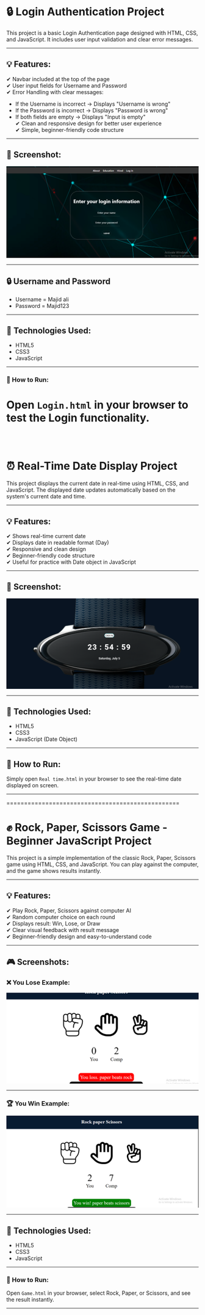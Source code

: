 # 🔒 Login Authentication Project

This project is a basic Login Authentication page designed with HTML, CSS, and JavaScript. It includes user input validation and clear error messages.

---

## 💡 Features:

✔ Navbar included at the top of the page  
✔ User input fields for Username and Password  
✔ Error Handling with clear messages:  
   - If the Username is incorrect → Displays "Username is wrong"  
   - If the Password is incorrect → Displays "Password is wrong"  
   - If both fields are empty → Displays "Input is empty"  
✔ Clean and responsive design for better user experience  
✔ Simple, beginner-friendly code structure  

---

## 📸 Screenshot:

![Login Page Screenshot](./Image/Screenshot%202025-07-05%20235403.png)


---
## 🔒 Username and Password

- Username = Majid ali
- Password = Majid123
---



## 🔧 Technologies Used:

- HTML5  
- CSS3  
- JavaScript  


---

### 🚀 How to Run:

Open `Login.html` in your browser to test the Login functionality.
=================================================
<br>

<br>

# ⏰ Real-Time Date Display Project

This project displays the current date in real-time using HTML, CSS, and JavaScript. The displayed date updates automatically based on the system's current date and time.

---

## 💡 Features:

✔ Shows real-time current date  
✔ Displays date in readable format (Day)  
✔ Responsive and clean design  
✔ Beginner-friendly code structure  
✔ Useful for practice with Date object in JavaScript  

---

## 📸 Screenshot:

![Real-Time Date Screenshot](./Image/Screenshot%202025-07-05%20235513.png)

---

## 🔧 Technologies Used:

- HTML5  
- CSS3  
- JavaScript (Date Object)  

---

## 🚀 How to Run:

Simply open `Real time.html` in your browser to see the real-time date displayed on screen.

---
=================================================




# ✊ Rock, Paper, Scissors Game - Beginner JavaScript Project

This project is a simple implementation of the classic Rock, Paper, Scissors game using HTML, CSS, and JavaScript. You can play against the computer, and the game shows results instantly.

---

## 💡 Features:

✔ Play Rock, Paper, Scissors against computer AI  
✔ Random computer choice on each round  
✔ Displays result: Win, Lose, or Draw  
✔ Clear visual feedback with result message  
✔ Beginner-friendly design and easy-to-understand code  

---

## 🎮 Screenshots:

### ❌ You Lose Example:

![You Lost Screenshot](./Image/Screenshot%202025-07-05%20235635.png)

---

### 🏆 You Win Example:

![You Win Screenshot](./Image/Screenshot%202025-07-05%20235758.png)

---

## 🔧 Technologies Used:

- HTML5  
- CSS3  
- JavaScript  

---

### 🚀 How to Run:

Open `Game.html` in your browser, select Rock, Paper, or Scissors, and see the result instantly.

---
